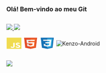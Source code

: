 ### Olá! Bem-vindo ao meu Git
##
<div>
  <a href="https://github.com/kenzo3001">
    <img height="180em" src="https://github-readme-stats.vercel.app/api/top-langs/?username=kenzo3001&layout=compact&theme=chartreuse-dark" />
    <img height="180em" src="https://github-readme-stats.vercel.app/api?username=kenzo3001&show_icons=true&theme=chartreuse-dark" />
  </a>
</div>
<div style="display: inline_block"><br>
  <img align="center" alt="Kenzo-Js" height="30" width="40" src="https://raw.githubusercontent.com/devicons/devicon/master/icons/javascript/javascript-plain.svg">
  <img align="center" alt="Kenzo-HTML" height="30" width="40" src="https://raw.githubusercontent.com/devicons/devicon/master/icons/html5/html5-original.svg">
  <img align="center" alt="Kenzo-CSS" height="30" width="40" src="https://raw.githubusercontent.com/devicons/devicon/master/icons/css3/css3-original.svg">
  <img align="center" alt="Kenzo-Android" height="30" width="40" src="https://icongr.am/devicon/android-original.svg?size=120&color=00ff11">
</div>

##

 <a href="https://www.linkedin.com/in/victor-kenzo-nobre-watanabe-009767265" target="_blank"><img src="https://img.shields.io/badge/-LinkedIn-%230077B5?style=for-the-badge&logo=linkedin&logoColor=white" target="_blank"></a> 
